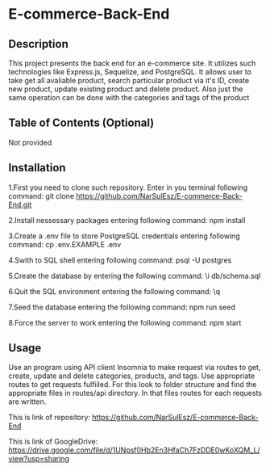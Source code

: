 # E-commerce-Back-End

## Description

This project presents the back end for an e-commerce site. It utilizes such technologies like Express.js, Sequelize, and PostgreSQL. It allows user to take get all avaliable product, search particular product via it's ID, create new product, update existing product and delete product. Also just the same operation can be done with the categories and tags of the product

## Table of Contents (Optional)

Not provided
    

## Installation

1.First you need to clone such repository. Enter in you terminal following command: 
git clone https://github.com/NarSulEsz/E-commerce-Back-End.git

2.Install nessessary packages entering following command:
npm install

3.Create a .env file to store PostgreSQL credentials entering following command:
cp .env.EXAMPLE .env

4.Swith to SQL shell entering following command:
psql -U postgres

5.Create the database by entering the following command:
\i db/schema.sql

6.Quit the SQL environment entering the following command:
\q

7.Seed the database entering the following command:
npm run seed

8.Force the server to work entering the following command:
npm start

## Usage
Use an program using API client  Insomnia to make request via routes to get, create, update and delete categories, products, and tags. Use appropriate routes to get requests fulfiiled. For this look to folder structure and find the appropriate files in routes/api directory. In that files routes for each requests are written.



This is link of repository: https://github.com/NarSulEsz/E-commerce-Back-End

This is link of GoogleDrive: https://drive.google.com/file/d/1UNpsf0Hb2En3HfaCh7FzDDE0wKoXQM_L/view?usp=sharing